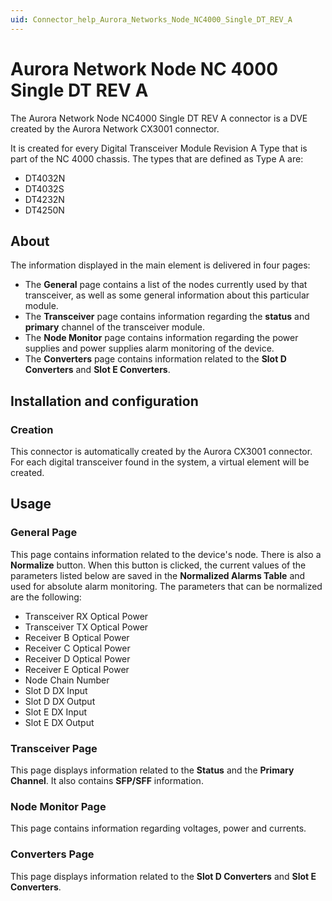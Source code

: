 ```yaml
---
uid: Connector_help_Aurora_Networks_Node_NC4000_Single_DT_REV_A
---
```


# Aurora Network Node NC 4000 Single DT REV A

The Aurora Network Node NC4000 Single DT REV A connector is a DVE created by the Aurora Network CX3001 connector.

It is created for every Digital Transceiver Module Revision A Type that is part of the NC 4000 chassis.
The types that are defined as Type A are:

- DT4032N
- DT4032S
- DT4232N
- DT4250N

## About

The information displayed in the main element is delivered in four pages:

- The **General** page contains a list of the nodes currently used by that transceiver, as well as some general information about this particular module.
- The **Transceiver** page contains information regarding the **status** and **primary** channel of the transceiver module.
- The **Node Monitor** page contains information regarding the power supplies and power supplies alarm monitoring of the device.
- The **Converters** page contains information related to the **Slot D Converters** and **Slot E Converters**.

## Installation and configuration

### Creation

This connector is automatically created by the Aurora CX3001 connector. For each digital transceiver found in the system, a virtual element will be created.

## Usage

### General Page

This page contains information related to the device's node. There is also a **Normalize** button. When this button is clicked, the current values of the parameters listed below are saved in the **Normalized Alarms Table** and used for absolute alarm monitoring. The parameters that can be normalized are the following:

- Transceiver RX Optical Power
- Transceiver TX Optical Power
- Receiver B Optical Power
- Receiver C Optical Power
- Receiver D Optical Power
- Receiver E Optical Power
- Node Chain Number
- Slot D DX Input
- Slot D DX Output
- Slot E DX Input
- Slot E DX Output

### Transceiver Page

This page displays information related to the **Status** and the **Primary Channel**. It also contains **SFP/SFF** information.

### Node Monitor Page

This page contains information regarding voltages, power and currents.

### Converters Page

This page displays information related to the **Slot D Converters** and **Slot E Converters**.

